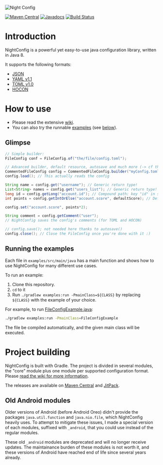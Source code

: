![Night Config](logo.png)

[![Maven Central](https://img.shields.io/maven-central/v/com.electronwill.night-config/core.svg)](https://search.maven.org/#search%7Cga%7C1%7Cg%3A%22com.electronwill.night-config%22)
[![Javadocs](https://javadoc.io/badge/com.electronwill.night-config/core.svg)](https://javadoc.io/doc/com.electronwill.night-config/core)
[![Build Status](https://travis-ci.com/TheElectronWill/Night-Config.svg?branch=master)](https://travis-ci.com/TheElectronWill/Night-Config)

# Introduction

NightConfig is a powerful yet easy-to-use java configuration library, written in Java 8.

It supports the following formats:
- [JSON](https://www.json.org/)
- [YAML v1.1](https://yaml.org/)
- [TOML v1.0](https://github.com/toml-lang/toml)
- [HOCON](https://github.com/typesafehub/config/blob/master/HOCON.md)

# How to use

- Please read the extensive [wiki](https://github.com/TheElectronWill/Night-Config/wiki).
- You can also try the runnable [examples](examples/src/main/java) (see [below](#running-the-examples)).

## Glimpse

```java
// Simple builder:
FileConfig conf = FileConfig.of("the/file/config.toml");

// Advanced builder, default resource, autosave and much more (-> cf the wiki)
CommentedFileConfig config = CommentedFileConfig.builder("myConfig.toml").defaultResource("defaultConfig.toml").autosave().build();
config.load(); // This actually reads the config

String name = config.get("username"); // Generic return type!
List<String> names = config.get("users_list"); // Generic return type!
long id = config.getLong("account.id"); // Compound path: key "id" in subconfig "account"
int points = config.getIntOrElse("account.score", defaultScore); // Default value

config.set("account.score", points*2);

String comment = config.getComment("user");
// NightConfig saves the config's comments (for TOML and HOCON)

// config.save(); not needed here thanks to autosave()
config.close(); // Close the FileConfig once you're done with it :)
```

## Running the examples

Each file in `examples/src/main/java` has a main function and shows how to use NightConfig for many different use cases.

To run an example:
1. Clone this repository.
2. `cd` to it
3. Run `./gradlew examples:run -PmainClass=${CLASS}` by replacing `${CLASS}` with the example of your choice.

For example, to run [FileConfigExample.java](examples/src/main/java/FileConfigExample.java):
```sh
./gradlew examples:run -PmainClass=FileConfigExample
```

The file be compiled automatically, and the given main class will be executed.

# Project building

NightConfig is built with Gradle. The project is divided in several modules, the "core" module plus one module per supported configuration format. Please [read the wiki for more information](https://github.com/TheElectronWill/Night-Config/wiki/Modules-and-dependencies).

The releases are available on [Maven Central](https://search.maven.org/search?q=com.electronwill.night-config) and [JitPack](https://jitpack.io/#TheElectronWill/Night-Config).

## Old Android modules

Older versions of Android (before Android Oreo) didn't provide the packages `java.util.function` and `java.nio.file`, which NightConfig heavily uses.
To attempt to mitigate these issues, I made a special version of each modules, suffixed with `_android`, that you could use instead of the regular modules.

These old `_android` modules are deprecated and will no longer receive updates.
The maintainance burden of these modules is not worth it, and these versions of Android have reached end of life since several years already.
